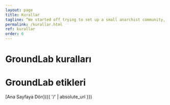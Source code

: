 ```yaml
---
layout: page
title: Kurallar
tagline: “We started off trying to set up a small anarchist community, but people wouldn't obey the rules.”
permalink: /kurallar.html
ref: kurallar
order: 6
---
```

<h1>GroundLab kuralları</h1>


<h1>GroundLab etikleri</h1>

[Ana Sayfaya Dön]({{ '/' | absolute_url }})

